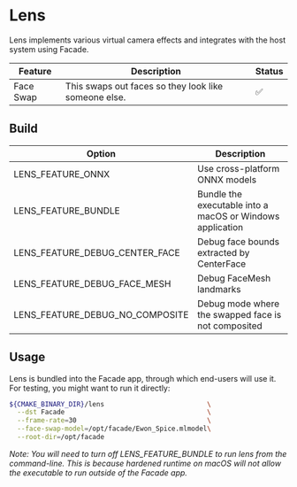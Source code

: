 # Lens

Lens implements various virtual camera effects and integrates with the host system using Facade.

| Feature   | Description                                          | Status |
|-----------|------------------------------------------------------|--------|
| Face Swap | This swaps out faces so they look like someone else. | ✅      |

## Build

| Option                          | Description                                               |
|---------------------------------|-----------------------------------------------------------|
| LENS_FEATURE_ONNX               | Use cross-platform ONNX models                            |
| LENS_FEATURE_BUNDLE             | Bundle the executable into a macOS or Windows application |
| LENS_FEATURE_DEBUG_CENTER_FACE  | Debug face bounds extracted by CenterFace                 |
| LENS_FEATURE_DEBUG_FACE_MESH    | Debug FaceMesh landmarks                                  | 
| LENS_FEATURE_DEBUG_NO_COMPOSITE | Debug mode where the swapped face is not composited       |

## Usage

Lens is bundled into the Facade app, through which end-users will use it. For testing, you might want to run it directly:

```bash
${CMAKE_BINARY_DIR}/lens                          \
  --dst Facade                                    \
  --frame-rate=30                                 \
  --face-swap-model=/opt/facade/Ewon_Spice.mlmodel\
  --root-dir=/opt/facade 
```

_Note: You will need to turn off LENS_FEATURE_BUNDLE to run lens from the command-line. This is because hardened runtime on macOS will not allow the executable to run outside of the Facade app._